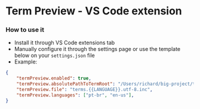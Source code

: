 # Term Preview - VS Code extension

### How to use it
- Install it through VS Code extensions tab
- Manually configure it through the settings page or use the template below on your `settings.json` file
- Example:
```json
{
	"termPreview.enabled": true,
	"termPreview.absolutePathToTermRoot": "/Users/richard/big-project/terms/",
	"termPreview.file": "terms.{{LANGUAGE}}.utf-8.inc",
	"termPreview.languages": ["pt-br", "en-us"],
}
```